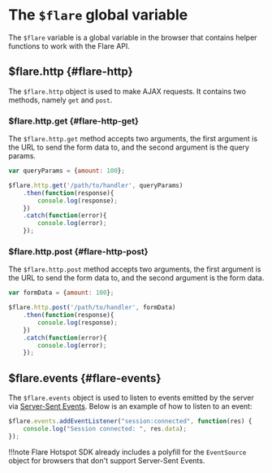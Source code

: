 # The `$flare` global variable
The `$flare` variable is a global variable in the browser that contains helper functions to work with the Flare API.

## $flare.http {#flare-http}
The `$flare.http` object is used to make AJAX requests. It contains two methods, namely `get` and `post`.

### $flare.http.get {#flare-http-get}
The `$flare.http.get` method accepts two arguments, the first argument is the URL to send the form data to, and the second argument is the query params.
```js
var queryParams = {amount: 100};

$flare.http.get('/path/to/handler', queryParams)
    .then(function(response){
        console.log(response);
    })
    .catch(function(error){
        console.log(error);
    });
```

### $flare.http.post {#flare-http-post}
The `$flare.http.post` method accepts two arguments, the first argument is the URL to send the form data to, and the second argument is the form data.

```js
var formData = {amount: 100};

$flare.http.post('/path/to/handler', formData)
    .then(function(response){
        console.log(response);
    })
    .catch(function(error){
        console.log(error);
    });
```

## $flare.events {#flare-events}
The `$flare.events` object is used to listen to events emitted by the server via [Server-Sent Events](https://www.w3schools.com/html/html5_serversentevents.asp). Below is an example of how to listen to an event:
```js
$flare.events.addEventListener("session:connected", function(res) {
    console.log("Session connected: ", res.data);
});
```

!!!note
    Flare Hotspot SDK already includes a polyfill for the `EventSource` object for browsers that don't support Server-Sent Events.

